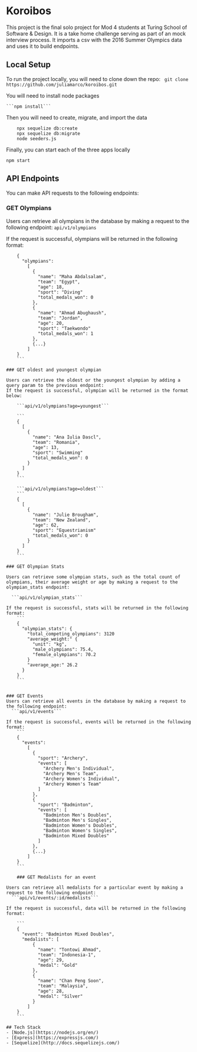 # Koroibos
	
This project is the final solo project for Mod 4 students at Turing School of Software & Design. It is a take home challenge serving as part of an mock interview process. It imports a csv with the 2016 Summer Olympics data and uses it to build endpoints.
	
## Local Setup

To run the project locally, you will need to clone down the repo:
 ``` git clone https://github.com/juliamarco/koroibos.git```
 
You will need to install node packages

    ```npm install```
    
Then you will need to create, migrate, and import the data 
  ```
      npx sequelize db:create
      npx sequelize db:migrate
      node seeders.js
  ```
Finally, you can start each of the three apps locally

  ```npm start```

## API Endpoints

You can make API requests to the following endpoints:


### GET Olympians

Users can retrieve all olympians in the database by making a request to the following endpoint:
  ```api/v1/olympians```

If the request is successful, olympians will be returned in the following format:
```
	{
	  "olympians":
	    [
	      {
	        "name": "Maha Abdalsalam",
	        "team": "Egypt",
	        "age": 18,
	        "sport": "Diving"
	        "total_medals_won": 0
	      },
	      {
	        "name": "Ahmad Abughaush",
	        "team": "Jordan",
	        "age": 20,
	        "sport": "Taekwondo"
	        "total_medals_won": 1
	      },
	      {...}
	    ]
	}
	```
	
### GET oldest and youngest olympian
  
Users can retrieve the oldest or the youngest olympian by adding a query param to the previous endpoint:
If the request is successful, olympian will be returned in the format below:

    ```api/v1/olympians?age=youngest```
 
	```
	{
	  [
	    {
	      "name": "Ana Iulia Dascl",
	      "team": "Romania",
	      "age": 13,
	      "sport": "Swimming"
	      "total_medals_won": 0
	    }
	  ]
	}
	```
	
    ```api/v1/olympians?age=oldest```
	```
	{
	  [
	    {
	      "name": "Julie Brougham",
	      "team": "New Zealand",
	      "age": 62,
	      "sport": "Equestrianism"
	      "total_medals_won": 0
	    }
	  ]
	}
	```
	
### GET Olympian Stats
  
Users can retrieve some olympian stats, such as the total count of olympians, their average weight or age by making a request to the olympian_stats endpoint:
  
  ```api/v1/olympian_stats```
  
If the request is successful, stats will be returned in the following format:
	```
	{
	  "olympian_stats": {
	    "total_competing_olympians": 3120
	    "average_weight:" {
	      "unit": "kg",
	      "male_olympians": 75.4,
	      "female_olympians": 70.2
	    }
	    "average_age:" 26.2
	  }
	}
	```
	
  
### GET Events
Users can retrieve all events in the database by making a request to the following endpoint:
  ```api/v1/events```

If the request is successful, events will be returned in the following format:
	```
	{
	  "events":
	    [
	      {
	        "sport": "Archery",
	        "events": [
	          "Archery Men's Individual",
	          "Archery Men's Team",
	          "Archery Women's Individual",
	          "Archery Women's Team"
	        ]
	      },
	      {
	        "sport": "Badminton",
	        "events": [
	          "Badminton Men's Doubles",
	          "Badminton Men's Singles",
	          "Badminton Women's Doubles",
	          "Badminton Women's Singles",
	          "Badminton Mixed Doubles"
	        ]
	      },
	      {...}
	    ]
	}
	```
	
	### GET Medalists for an event
  
Users can retrieve all medalists for a particular event by making a request to the following endpoint:
  ```api/v1/events/:id/medalists```

If the request is successful, data will be returned in the following format:
  
	```
	{
	  "event": "Badminton Mixed Doubles",
	  "medalists": [
	      {
	        "name": "Tontowi Ahmad",
	        "team": "Indonesia-1",
	        "age": 29,
	        "medal": "Gold"
	      },
	      {
	        "name": "Chan Peng Soon",
	        "team": "Malaysia",
	        "age": 28,
	        "medal": "Silver"
	      }
	    ]
	}
	```
  
## Tech Stack
- [Node.js](https://nodejs.org/en/)
- [Express](https://expressjs.com/)
- [Sequelize](http://docs.sequelizejs.com/)
